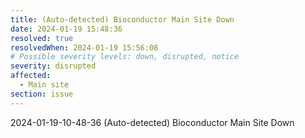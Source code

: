 ```yaml
---
title: (Auto-detected) Bioconductor Main Site Down
date: 2024-01-19 15:48:36
resolved: true
resolvedWhen: 2024-01-19 15:56:08
# Possible severity levels: down, disrupted, notice
severity: disrupted
affected:
  - Main site
section: issue
---
```


2024-01-19-10-48-36 (Auto-detected) Bioconductor Main Site Down

